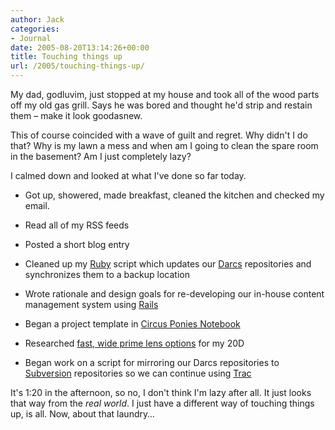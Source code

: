 ```yaml
---
author: Jack
categories:
- Journal
date: 2005-08-20T13:14:26+00:00
title: Touching things up
url: /2005/touching-things-up/
---
```


My dad, godluvim, just stopped at my house and took all of the wood parts off my old gas grill. Says he was bored and thought he'd strip and restain them &#8211; make it look goodasnew.

This of course coincided with a wave of guilt and regret. Why didn't I do that? Why is my lawn a mess and when am I going to clean the spare room in the basement? Am I just completely lazy?

I calmed down and looked at what I've done so far today.

</p> 

  * Got up, showered, made breakfast, cleaned the kitchen and checked my email.


  * Read all of my RSS feeds


  * Posted a short blog entry


  * Cleaned up my [Ruby][1] script which updates our [Darcs][2] repositories and synchronizes them to a backup location


  * Wrote rationale and design goals for re-developing our in-house content management system using [Rails][3]


  * Began a project template in [Circus Ponies Notebook][4]


  * Researched [fast, wide prime lens options][5] for my 20D


  * Began work on a script for mirroring our Darcs repositories to [Subversion][6] repositories so we can continue using [Trac][7]
</ul> 

It's 1:20 in the afternoon, so no, I don't think I'm lazy after all. It just looks that way from the _real world_. I just have a different way of touching things up, is all. Now, about that laundry&#8230;

 [1]: http://www.ruby-lang.org/en/
 [2]: http://darcs.net
 [3]: http://www.rubyonrails.org
 [4]: http://www.circusponies.com
 [5]: http://www.fredmiranda.com/reviews/showcat.php?cat=2
 [6]: http://subversion.tigris.org/
 [7]: http://projects.edgewall.com/trac/